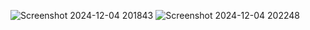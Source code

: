 
![Screenshot 2024-12-04 201843](https://github.com/user-attachments/assets/4b680a3c-3882-467b-95f0-ae877ddc7264)
![Screenshot 2024-12-04 202248](https://github.com/user-attachments/assets/b4284f32-d31e-4add-9201-b249ae9c8095)
